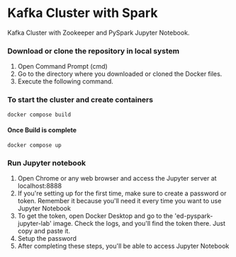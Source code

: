 # Kafka Cluster with Spark

Kafka Cluster with Zookeeper and PySpark Jupyter Notebook.

### Download or clone the repository in local system
1. Open Command Prompt (cmd)
2. Go to the directory where you downloaded or cloned the Docker files.
3. Execute the following command.
   
### To start the cluster and create containers
    docker compose build

#### Once Build is complete
    docker compose up

### Run Jupyter notebook
1. Open Chrome or any web browser and access the Jupyter server at localhost:8888
2. If you're setting up for the first time, make sure to create a password or token. Remember it because you'll need it every time you want to use Jupyter Notebook
3. To get the token, open Docker Desktop and go to the 'ed-pyspark-jupyter-lab' image. Check the logs, and you'll find the token there. Just copy and paste it.
4. Setup the password
5. After completing these steps, you'll be able to access Jupyter Notebook
